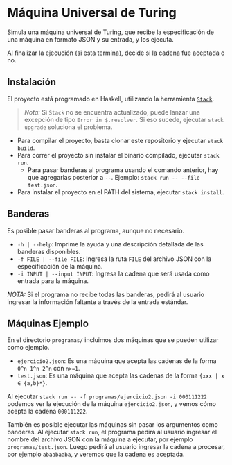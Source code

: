 # Máquina Universal de Turing

Simula una máquina universal de Turing, que recibe la especificación de una máquina en formato JSON y su entrada, y los ejecuta.

Al finalizar la ejecución (si esta termina), decide si la cadena fue aceptada o no.

## Instalación
El proyecto está programado en Haskell, utilizando la herramienta [`Stack`](https://docs.haskellstack.org/en/stable/README/).

> *Nota:* Si `Stack` no se encuentra actualizado, puede lanzar una excepción de tipo `Error in $.resolver`.
> Si eso sucede, ejecutar `stack upgrade` soluciona el problema.

- Para compilar el proyecto, basta clonar este repositorio y ejecutar `stack build`.
- Para correr el proyecto sin instalar el binario compilado, ejecutar `stack run`.
  - Para pasar banderas al programa usando el comando anterior, hay que agregarlas posterior a `--`. Ejemplo: `stack run -- --file test.json`.
- Para instalar el proyecto en el PATH del sistema, ejecutar `stack install`.

## Banderas
Es posible pasar banderas al programa, aunque no necesario.

- `-h | --help`: Imprime la ayuda y una descripción detallada de las banderas disponibles.
- `-f FILE | --file FILE`: Ingresa la ruta `FILE` del archivo JSON con la especificación de la máquina.
- `-i INPUT | --input INPUT`: Ingresa la cadena que será usada como entrada para la máquina.

*NOTA:* Si el programa no recibe todas las banderas, pedirá al usuario ingresar la información faltante a través de la entrada estándar.

## Máquinas Ejemplo
En el directorio `programas/` incluimos dos máquinas que se pueden utilizar como ejemplo.

- `ejercicio2.json`: Es una máquina que acepta las cadenas de la forma `0^n 1^n 2^n` con `n>=1`.
- `test.json`: Es una máquina que acepta las cadenas de la forma `{xxx | x ∈ {a,b}*}`.

Al ejecutar `stack run -- -f programas/ejercicio2.json -i 000111222` podemos ver la ejecución de la máquina `ejercicio2.json`, y vemos cómo acepta la cadena `000111222`.

También es posible ejecutar las máquinas sin pasar los argumentos como banderas. Al ejecutar `stack run`, el programa pedirá al usuario ingresar el nombre del archivo JSON con la máquina a ejecutar, por ejemplo `programas/test.json`. Luego pedirá al usuario ingresar la cadena a procesar, por ejemplo `abaabaaba`, y veremos que la cadena es aceptada.
